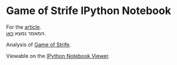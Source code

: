 Game of Strife IPython Notebook
===============================

For the [article].  
המאמר נמצא [כאן][article].

Analysis of [Game of Strife].

Viewable on the [IPython Notebook Viewer].


[Game of Strife]:https://gitlab.com/yuvallanger/strife-golang
[IPython Notebook Viewer]:http://nbviewer.ipython.org/urls/gitlab.com/yuvallanger/strife-notebook/raw/master/strife.ipynb
[Article]: </article.md> "The article in markdown"
